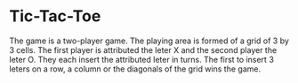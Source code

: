 # Tic-Tac-Toe
The game is a two-player game. The playing area is formed of a grid of 3 by 3 cells. The first player is attributed the leter X and the second player the leter O. They each insert the attributed leter in turns. The first to insert 3 leters on a row, a column or the diagonals of the grid wins the game. 
